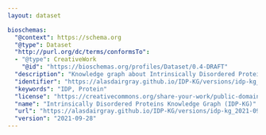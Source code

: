 ```yaml
---
layout: dataset

bioschemas:
  "@context": https://schema.org
  "@type": Dataset
  "http://purl.org/dc/terms/conformsTo":
  - "@type": CreativeWork
    "@id": "https://bioschemas.org/profiles/Dataset/0.4-DRAFT"
  "description": "Knowledge graph about Intrinsically Disordered Proteins generated from Bioschemas markup embedded within DisProt, MobiDB, and ProteinEnsemble."
  "identifier": "https://alasdairgray.github.io/IDP-KG/versions/idp-kg_2021-09-28"
  "keywords": "IDP, Protein"
  "license": "https://creativecommons.org/share-your-work/public-domain/cc0/"
  "name": "Intrinsically Disordered Proteins Knowledge Graph (IDP-KG)"
  "url": "https://alasdairgray.github.io/IDP-KG/versions/idp-kg_2021-09-28"
  "version": "2021-09-28"
---
```

